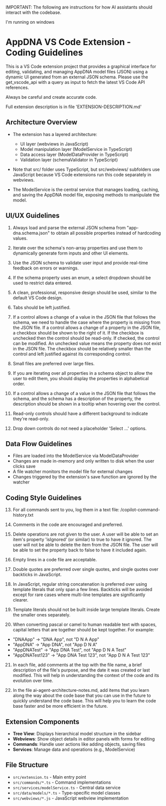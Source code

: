 <!-- Use this file to provide workspace-specific custom instructions to Copilot. For more details, visit https://code.visualstudio.com/docs/copilot/copilot-customization#_use-a-githubcopilotinstructionsmd-file -->

IMPORTANT: The following are instructions for how AI assistants should interact with the codebase.

I'm running on windows

# AppDNA VS Code Extension - Coding Guidelines

This is a VS Code extension project that provides a graphical interface for editing, validating, and managing AppDNA model files (JSON) using a dynamic UI generated from an external JSON schema. Please use the get_vscode_api with a query as input to fetch the latest VS Code API references.

Always be careful and create accurate code.

Full extension description is in file 'EXTENSION-DESCRIPTION.md'

## Architecture Overview

- The extension has a layered architecture:
  - UI layer (webviews in JavaScript)
  - Model manipulation layer (ModelService in TypeScript)
  - Data access layer (ModelDataProvider in TypeScript)
  - Validation layer (schemaValidator in TypeScript)

- Note that src/ folder uses TypeScript, but src/webviews/ subfolders use JavaScript because VS Code extensions run this code separately in webviews.

- The ModelService is the central service that manages loading, caching, and saving the AppDNA model file, exposing methods to manipulate the model.

## UI/UX Guidelines

1. Always load and parse the external JSON schema from "app-dna.schema.json" to obtain all possible properties instead of hardcoding values.

2. Iterate over the schema's non-array properties and use them to dynamically generate form inputs and other UI elements.

3. Use the JSON schema to validate user input and provide real-time feedback on errors or warnings.

4. If the schema property uses an enum, a select dropdown should be used to restrict data entered.

5. A clean, professional, responsive design should be used, similar to the default VS Code design.

6. Tabs should be left justified.

7. If a control allows a change of a value in the JSON file that follows the schema, we need to handle the case where the property is missing from the JSON file. If a control allows a change of a property in the JSON file, a checkbox should be shown to the right of it. If the checkbox is unchecked then the control should be read-only. If checked, the control can be modified. An unchecked value means the property does not exist in the JSON file. The checkbox should be relatively smaller than the control and left justified against its corresponding control.

8. Small files are preferred over large files.

9. If you are iterating over all properties in a schema object to allow the user to edit them, you should display the properties in alphabetical order.

10. If a control allows a change of a value in the JSON file that follows the schema, and the schema has a description of the property, the description should be shown in a tooltip when hovering over the control.

11. Read-only controls should have a different background to indicate they're read-only.
 
12. Drop down controls do not need a placeholder 'Select ...' options.

## Data Flow Guidelines

- Files are loaded into the ModelService via ModelDataProvider
- Changes are made in-memory and only written to disk when the user clicks save
- A file watcher monitors the model file for external changes
- Changes triggered by the extension's save function are ignored by the watcher

## Coding Style Guidelines

13. For all commands sent to you, log them in a text file: /copilot-command-history.txt

14. Comments in the code are encouraged and preferred.

15. Delete operations are not given to the user. A user will be able to set an item's property 'isIgnored' (or similar) to true to have it ignored. The user will not be able to delete the item from the JSON file. The user will be able to set the property back to false to have it included again.

16. Empty lines in a code file are acceptable.

17. Double quotes are preferred over single quotes, and single quotes over backticks in JavaScript.

18. In JavaScript, regular string concatenation is preferred over using template literals that only span a few lines. Backticks will be avoided except for rare cases where multi-line templates are significantly clearer.

19. Template literals should not be built inside large template literals. Create the smaller ones separately.

20. When converting pascal or camel to human readable text with spaces, capital letters that are together should be kept together. For example:
   - "DNAApp" → "DNA App", not "D N A App"
   - "AppDNA" → "App DNA", not "App D N A" 
   - "AppDNATest" → "App DNA Test", not "App D N A Test"
   - "AppDNATest123" → "App DNA Test 123", not "App D N A Test 123"

21. In each file, add comments at the top with the file name, a brief description of the file's purpose, and the date it was created or last modified. This will help in understanding the context of the code and its evolution over time.

22. In the file ai-agent-architecture-notes.md, add items that you learn along the way about the code base that you can use in the future to quickly understand the code base. This will help you to learn the code base faster and be more efficient in the future.

## Extension Components

- **Tree View**: Displays hierarchical model structure in the sidebar
- **Webviews**: Show object details in editor panels with forms for editing
- **Commands**: Handle user actions like adding objects, saving files
- **Services**: Manage data and operations (e.g., ModelService)

## File Structure

- `src/extension.ts` - Main entry point
- `src/commands/*.ts` - Command implementations
- `src/services/modelService.ts` - Central data service
- `src/data/models/*.ts` - Type-specific model classes
- `src/webviews/*.js` - JavaScript webview implementation